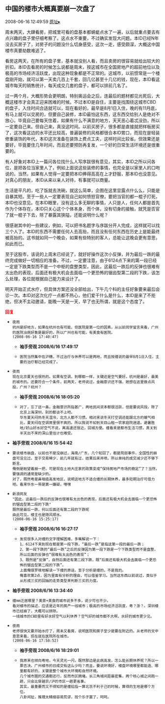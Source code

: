## 中国的楼市大概真要崩一次盘了
2008-06-16 12:49:59
[原址▸](http://www.fxgan.com/chan_time/2008_01_06/990.htm)


周末两天，大肆看房，把城里可看的盘基本都蜻蜓点水了一遍，以后就重点要去有点兴趣的盘子里仔细考察了。这点水不重要，不过确实发现大问题。本ID已经N年没去买房子了，对房子的问题没什么切身感受，这次一走，感受颇深，大概这中国楼市真要劫数难逃了。

看房这两天，在所有的盘子里，基本就没别人看，而且卖房的很容易就给出较大的折扣，本ID去看房的时候怎么说都是周末，按这城市在全国房地产的超前地位以及极高的市场经济活跃度，出现这种现象都是不正常的。这城市，以前惯常是一个楼盘刚开始，就可以第一天卖几百上千套，回几亿甚至十几亿的钱，现在，本ID看这城市每天的销售统计，每天成交几套的盘子，都可以排前几名了。

过一两个月，大概形势会更明朗，特别奥运会之后，连最后的题材都见光死后，大概这楼市才会真正迎来困难的时候。不过本ID是自住，主要是找围绕这城市CBD的盘子，入住时间合适就可以，现在看好的，最早是8月1日入住，晚的有11月底，有马上就可以交房的，但要自己装修，本ID最怕这东西，这东西交给别人是绝对不放心，毕竟自己要每天住着，如果有什么不满意的地方，天天恶心着忒没劲，所以一定要自己来。但自己来，真没这时间。以前买房子，很多都是直接就把样板房买了，这次看这边的水平还比较高，普遍装修的风格都很合本ID胃口，而现在是轻装修重装饰的年代，本ID这次准备在装饰上费点工夫，这样时间比较省。但效果还是要好，毕竟要住几年时间，而且还要预防再复发，一个好的日常生活环境还是很重要的。

有人好象对本ID上一篇问各位找什么人写序跋很有意见，其实，本ID之所以问各位，是把各位当家里人了，例如上面说这些装修的事情，也完全是以家里人的口吻说的，当然，如果有人觉得一定要把本ID捧得高高在上才舒服，那本ID也没意见。对真心的朋友，本ID从来以亲人对待，有事就可以商量。

生活是平凡的，吃了饭就去洗碗，就这么简单，企图在这里显露点什么么，只能是自暴其短。至于一些人一定要表现自己如何愤怒官僚，要把当官的都一棍子打死，本ID也没意见。在本ID眼里，没有这么多无聊的事情，人只是人，任何人都是首先作为个体存在，本ID只关心这个个体本身，而个体，没有切身的接触，就凭是否官了就一棍子下去，除了暴露其狭隘，还能说明什么呢？

很感谢其中的一些建议，例如，可以把书名题字与序跋分开人完成，这样就可以找三个人了。本ID的东西不需要任何人去高抬，而且没有任何东西在历史上是能最终被高抬的。这书就如同一个晚会，如果有些特别的客人，总能让这晚会更有意思，如此而已。

至于这股市，该说的上周末已经说了，就好好操作这次小反弹，并为最后一跌的最终完成做好一切相应的准备。不过，一定要注意，由于6124点下来的第一段已经一定是下跌类型而不是一个中枢的盘整类型，因此，这最后一跌后的反弹也很难有太出色的表现，后面还有极大机会去面临一个更恐怖的锯齿型第二段的下跌，该怎么处理，各位就根据自己能力来设计了。

明天开始正式水疗，但具体方案还没全部给出，下午几个科的主任好象要来最后会诊一次。本ID对这次化疗一点都不热心，他们爱干什么是什么，本ID是来了不拒绝，但决不主动邀请，能晚一天是一天，早了也无所谓，就是这个态度了。




<font color='red'>**回复**</font>


- ```
  夜雨
  杭州是好地方，如果在杭州也有可能，但医院是第一位的因素，从以前同学留言来看，广州的医院冶病好象是最好的，所以广州也有可能，有美食有医院。
  (2008-06-16 17:40:47) 
  ```
   - **袖手旁观 2008/6/16 17:49:17**
   - ```
     医院当然集中在沪穗，不过治疗与休养可以是两地，而且按缠说的最早8月1日入住，主要的治疗都已经完成了。
     ```
- ```
  夜雨
  现在北京夏天也很热的。如果有空调，到哪都一样，关键还是空气要好。杭州是最好，最美的城市的。还要符合一个条件，前两天，老师说过，金融意识还不强，她想在这里做点风投，广州？杭州？
  ```
   - **袖手旁观 2008/6/16 18:05:20**
   - ```
     对了，忘了这一条。金融意识所指甚广，两地民间资本都很活跃，但是要说风投，除了北京上海深圳，别的都谈不上吧。
     华东夏天闷热冬天湿冷，北方人都不习惯。相对来说冬天打空调还能跟北方的暖气相比，夏天闷在空调房里很不爽的。所以我说不如到天目山租一农家庭院逍遥。避暑胜地/好山好水好空气不说，离高速还很近，回城方便。缠看来是都市生活习惯，真关到半天出不来的深山里估计也难受。
     ```
- **袖手旁观 2008/6/16 15:54:42**
- ```
  要说楼市崩盘，以前也不是没崩过，海南/广东，几个轮回了，都是局部事件，全国性的崩盘可没见过。至于交易稀少，前几年就有过，结果后来井喷。所以单纯的成交减少还不够下断言。
  俺倒是盼望着崩一把，可是现在土地大庄家的政策变成“保持房地产市场的稳定”了？当然，要强调的通常是缺少的。
  对了，既然粤是鼻咽癌高发地区，说明这地方不适合缠的长期休养，最多短期治疗可借力吧。看来华东一带是第一嫌疑，嘿嘿
  ```
- ```
  新浪网友
  "因此，这最后一跌后的反弹也很难有太出色的表现，后面还有极大机会去面临一个更恐怖的锯齿型第二段的下跌"
  既然是最后一跌，何以后面还有第二段的下跌呢
  由此可见，楼主也是随风顺水。
  (2008-06-16 15:25:17) 
  ```
   - **袖手旁观 2008/6/16 16:27:17**
   - ```
     发现很多人对缠的文字理解困难，多嘴解说一下：
     1、6124下来到现在都是第一段下跌，“最后一跌”是指这第一段的最后一跌；
     2、第一段下跌的“最后一跌”之后的反弹因为第一段下跌是一个下跌类型而不是盘整，所以后面的反弹也“很难有太出色的表现”；
     3、既然是“反弹”，自然后面还有第二段下跌，既“后面还有极大机会去面临一个更恐怖的锯齿型第二段的下跌”。
     上面俺很罗嗦地解读一下缠的原话，至于分析是缠的，不是我的。
     俺喜欢第2点，因为里面有分析的理由，可以借鉴学习。当然这东西以前说过，类似于从形成三买的回抽的走势类型来判断三买的力度。
     ```
- **袖手旁观 2008/6/16 13:34:40**
- ```
  缠mm迁居哪里？美景+美食的城市说多不多，说少可也不少。
  看对楼市的描述，应该是近年的房产一线城市；极高的市场经济活跃度，粤？浙？。深圳楼市已经崩了，大概可以排除。
  一线城市的CBD里有好水好空气以利休养？空气好的城市都不大啊，水好的城市更少见。
  ```
- ```
  夜雨
  老师很快又要开始水疗了，周未又看房，说明医院和房子至少是要在附近的。从老师的文中意思来看，现在就在医院所在城市。
  (2008-06-16 17:58:52) 
  ```
   - **袖手旁观 2008/6/16 18:29:01**
   - ```
     我原来也倾向粤地，今天灵光一闪，既然那边是此病高发，怎么能长期休养呢？所以一票否决。广州楼市的日成交有这么少吗？而且，要说环境好，楼盘环境哪里都能造、哪里都有好的，关键是整个城市大环境和自然环境。
     几个城市圈的交通都还行，反而市区拥堵。长三角城间距最密集，两个核心城之间跑一趟，只会比穿越京/沪的市区一趟更省事。
     其实，最重要而又不得知的是缠掐指一算北京不利于己的时候，算得的生地是哪个方位。
     八卦闲扯，推理太精细容易荒谬，找个乐子罢了，呵呵。
     ```
